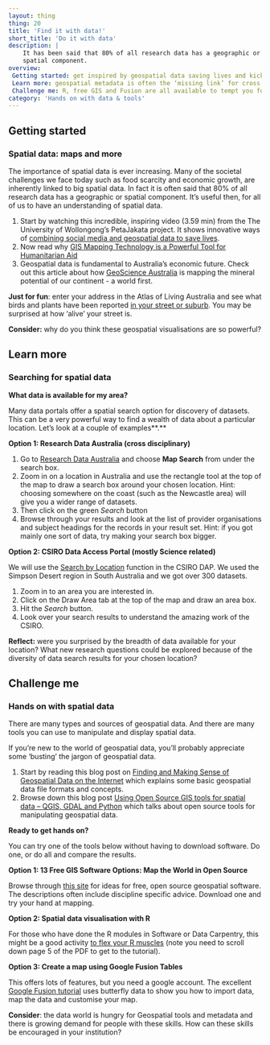 ```yaml
---
layout: thing
thing: 20
title: 'Find it with data!'
short_title: 'Do it with data'
description: |
    It has been said that 80% of all research data has a geographic or
    spatial component.
overview:
 Getting started: get inspired by geospatial data saving lives and kick starting our economy
 Learn more: geospatial metadata is often the ‘missing link’ for cross disciplinary studies - find out how to fill in this missing link
 Challenge me: R, free GIS and Fusion are all available to tempt you for this Thing!
category: 'Hands on with data & tools'
---
```

## Getting started
### Spatial data: maps and more

The importance of spatial data is ever increasing. Many of the societal
challenges we face today such as food scarcity and economic growth, are
inherently linked to big spatial data. In fact it is often said that 80%
of all research data has a geographic or spatial component. It’s useful
then, for all of us to have an understanding of spatial data.

1.  Start by watching this incredible, inspiring video (3.59 min) from
    the The University of Wollongong’s PetaJakata project. It shows
    innovative ways of [combining social media and geospatial data to
    save lives](https://youtu.be/6v7BO8_rhWI).
2.  Now read why [GIS Mapping Technology is a Powerful Tool for
    Humanitarian
    Aid](https://www.directrelief.org/2013/07/why-mapping-technology-is-a-powerful-tool-for-humanitarian-aid/)
3.  Geospatial data is fundamental to Australia’s economic future. Check
    out this article about how [GeoScience
    Australia](http://www.ga.gov.au/news-events/news/latest-news/continental-scale-mapping-of-mineral-potential-wins-top-award)
    is mapping the mineral potential of our continent - a world first.

**Just for fun**: enter your address in the Atlas of Living Australia
and see what birds and plants have been reported [in your street or
suburb](https://biocache.ala.org.au/explore/your-area "ALA: Explore Your Area").
You may be surprised at how ‘alive’ your street is.

**Consider:** why do you think these geospatial visualisations are so
powerful?

## Learn more
### Searching for spatial data

**What data is available for my area?**

Many data portals offer a spatial search option for discovery of
datasets. This can be a very powerful way to find a wealth of data about
a particular location. Let’s look at a couple of examples**.**

**Option 1: Research Data Australia (cross disciplinary)**

1.  Go to [Research Data Australia](https://researchdata.ands.org.au/)
    and choose **Map Search** from under the search
    box.
2.  Zoom in on a location in Australia and use the rectangle tool at the
    top of the map to draw a search box around your chosen location.
    Hint: choosing somewhere on the coast (such as the Newcastle area)
    will give you a wider range of datasets.
3.  Then click on the green *Search* button
4.  Browse through your results and look at the list of provider
    organisations and subject headings for the records in your result
    set. Hint: if you got mainly one sort of data, try making your
    search box bigger.

**Option 2: CSIRO Data Access Portal (mostly Science related)**

We will use the [Search by
Location](https://data.csiro.au/dap/searchByLocation) function in the
CSIRO DAP. We used the Simpson Desert region in South Australia and we
got over 300 datasets.

1.  Zoom in to an area you are interested in.
2.  Click on the Draw Area tab at the top of the map and draw an area
    box.
3.  Hit the *Search* button.
4.  Look over your search results to understand the amazing work of the
    CSIRO.

**Reflect:** were you surprised by the breadth of data available for
your location? What new research questions could be explored because of
the diversity of data search results for your chosen location?

## Challenge me
### Hands on with spatial data

There are many types and sources of geospatial data. And there are many
tools you can use to manipulate and display spatial data.

If you’re new to the world of geospatial data, you’ll probably
appreciate some ‘busting’ the jargon of geospatial data.

1.  Start by reading this blog post on [Finding and Making Sense of
    Geospatial Data on the
    Internet](https://blog.openshift.com/finding-and-making-sense-of-geospatial-data-on-the-internet/)
    which explains some basic geospatial data file formats and concepts.
2.  Browse down this blog post [Using Open Source GIS tools for spatial
    data – QGIS, GDAL and
    Python](https://blog.openshift.com/using-open-source-gis-tools-for-spatial-data-qgis-gdal-python/)
    which talks about open source tools for manipulating geospatial
    data.

**Ready to get hands on?**

You can try one of the tools below without having to download software.
Do one, or do all and compare the results.

**Option 1: 13 Free GIS Software Options: Map the World in Open Source**

Browse through [this site](http://gisgeography.com/free-gis-software/)
for ideas for free, open source geospatial software. The descriptions
often include discipline specific advice. Download one and try your hand
at mapping.

**Option 2: Spatial data visualisation with R**

For those who have done the R modules in Software or Data Carpentry,
this might be a good activity [to flex your R
muscles](https://www.researchgate.net/publication/274697165_Spatial_data_visualisation_with_R)
(note you need to scroll down page 5 of the PDF to get to the tutorial).

**Option 3: Create a map using Google Fusion Tables**

This offers lots of features, but you need a google account. The
excellent [Google Fusion
tutorial](https://support.google.com/fusiontables/answer/2527132?hl=en&ref_topic=2592806)
uses butterfly data to show you how to import data, map the data and
customise your map.

**Consider**: the data world is hungry for Geospatial tools and metadata
and there is growing demand for people with these skills. How can these
skills be encouraged in your institution?
